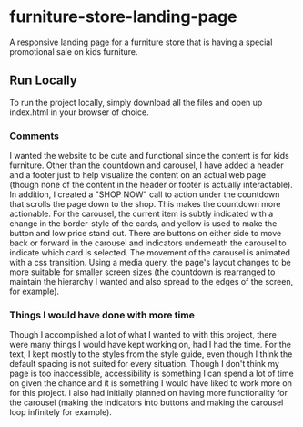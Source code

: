 # furniture-store-landing-page
A responsive landing page for a furniture store that is having a special promotional sale on kids furniture.

## Run Locally
To run the project locally, simply download all the files and open up index.html in your browser of choice.

### Comments
I wanted the website to be cute and functional since the content is for kids furniture. Other than the countdown and carousel, I have added a header and a footer just to help visualize the content on an actual web page (though none of the content in the header or footer is actually interactable). In addition, I created a "SHOP NOW" call to action under the countdown that scrolls the page down to the shop. This makes the countdown more actionable. For the carousel, the current item is subtly indicated with a change in the border-style of the cards, and yellow is used to make the button and low price stand out. There are buttons on either side to move back or forward in the carousel and indicators underneath the carousel to indicate which card is selected. The movement of the carousel is animated with a css transition. Using a media query, the page's layout changes to be more suitable for smaller screen sizes (the countdown is rearranged to maintain the hierarchy I wanted and also spread to the edges of the screen, for example).

### Things I would have done with more time
Though I accomplished a lot of what I wanted to with this project, there were many things I would have kept working on, had I had the time. For the text, I kept mostly to the styles from the style guide, even though I think the default spacing is not suited for every situation. Though I don't think my page is too inaccessible, accessibility is something I can spend a lot of time on given the chance and it is something I would have liked to work more on for this project. I also had initially planned on having more functionality for the carousel (making the indicators into buttons and making the carousel loop infinitely for example).

